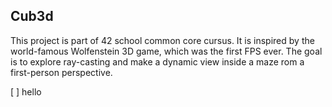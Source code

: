 **Cub3d**
---
This project is part of 42 school common core cursus. It is inspired by the world-famous Wolfenstein 3D game, which
was the first FPS ever. The goal is to explore ray-casting and
make a dynamic view inside a maze rom a first-person perspective.

[ ] hello
